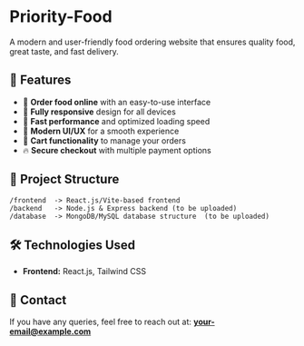 # **Priority-Food**  
A modern and user-friendly food ordering website that ensures quality food, great taste, and fast delivery.  

## **🚀 Features**  
- 🍔 **Order food online** with an easy-to-use interface  
- 📱 **Fully responsive** design for all devices  
- 🚀 **Fast performance** and optimized loading speed  
- 🎨 **Modern UI/UX** for a smooth experience  
- 🛒 **Cart functionality** to manage your orders  
- 🔥 **Secure checkout** with multiple payment options  

## **📂 Project Structure**  
```
/frontend  -> React.js/Vite-based frontend  
/backend   -> Node.js & Express backend (to be uploaded)
/database  -> MongoDB/MySQL database structure  (to be uploaded)
```

## **🛠️ Technologies Used**  
- **Frontend:** React.js, Tailwind CSS   




## **📩 Contact**  
If you have any queries, feel free to reach out at: **your-email@example.com**  


